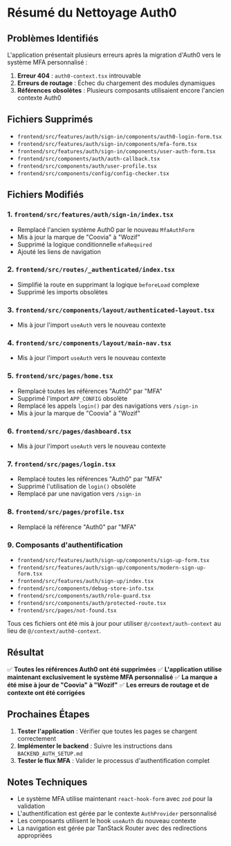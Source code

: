 # Résumé du Nettoyage Auth0

## Problèmes Identifiés

L'application présentait plusieurs erreurs après la migration d'Auth0 vers le système MFA personnalisé :

1. **Erreur 404** : `auth0-context.tsx` introuvable
2. **Erreurs de routage** : Échec du chargement des modules dynamiques
3. **Références obsolètes** : Plusieurs composants utilisaient encore l'ancien contexte Auth0

## Fichiers Supprimés

- `frontend/src/features/auth/sign-in/components/auth0-login-form.tsx`
- `frontend/src/features/auth/sign-in/components/mfa-form.tsx`
- `frontend/src/features/auth/sign-in/components/user-auth-form.tsx`
- `frontend/src/components/auth/auth-callback.tsx`
- `frontend/src/components/auth/user-profile.tsx`
- `frontend/src/components/config/config-checker.tsx`

## Fichiers Modifiés

### 1. `frontend/src/features/auth/sign-in/index.tsx`
- Remplacé l'ancien système Auth0 par le nouveau `MfaAuthForm`
- Mis à jour la marque de "Coovia" à "Wozif"
- Supprimé la logique conditionnelle `mfaRequired`
- Ajouté les liens de navigation

### 2. `frontend/src/routes/_authenticated/index.tsx`
- Simplifié la route en supprimant la logique `beforeLoad` complexe
- Supprimé les imports obsolètes

### 3. `frontend/src/components/layout/authenticated-layout.tsx`
- Mis à jour l'import `useAuth` vers le nouveau contexte

### 4. `frontend/src/components/layout/main-nav.tsx`
- Mis à jour l'import `useAuth` vers le nouveau contexte

### 5. `frontend/src/pages/home.tsx`
- Remplacé toutes les références "Auth0" par "MFA"
- Supprimé l'import `APP_CONFIG` obsolète
- Remplacé les appels `login()` par des navigations vers `/sign-in`
- Mis à jour la marque de "Coovia" à "Wozif"

### 6. `frontend/src/pages/dashboard.tsx`
- Mis à jour l'import `useAuth` vers le nouveau contexte

### 7. `frontend/src/pages/login.tsx`
- Remplacé toutes les références "Auth0" par "MFA"
- Supprimé l'utilisation de `login()` obsolète
- Remplacé par une navigation vers `/sign-in`

### 8. `frontend/src/pages/profile.tsx`
- Remplacé la référence "Auth0" par "MFA"

### 9. Composants d'authentification
- `frontend/src/features/auth/sign-up/components/sign-up-form.tsx`
- `frontend/src/features/auth/sign-up/components/modern-sign-up-form.tsx`
- `frontend/src/features/auth/sign-up/index.tsx`
- `frontend/src/components/debug-store-info.tsx`
- `frontend/src/components/auth/role-guard.tsx`
- `frontend/src/components/auth/protected-route.tsx`
- `frontend/src/pages/not-found.tsx`

Tous ces fichiers ont été mis à jour pour utiliser `@/context/auth-context` au lieu de `@/context/auth0-context`.

## Résultat

✅ **Toutes les références Auth0 ont été supprimées**
✅ **L'application utilise maintenant exclusivement le système MFA personnalisé**
✅ **La marque a été mise à jour de "Coovia" à "Wozif"**
✅ **Les erreurs de routage et de contexte ont été corrigées**

## Prochaines Étapes

1. **Tester l'application** : Vérifier que toutes les pages se chargent correctement
2. **Implémenter le backend** : Suivre les instructions dans `BACKEND_AUTH_SETUP.md`
3. **Tester le flux MFA** : Valider le processus d'authentification complet

## Notes Techniques

- Le système MFA utilise maintenant `react-hook-form` avec `zod` pour la validation
- L'authentification est gérée par le contexte `AuthProvider` personnalisé
- Les composants utilisent le hook `useAuth` du nouveau contexte
- La navigation est gérée par TanStack Router avec des redirections appropriées
